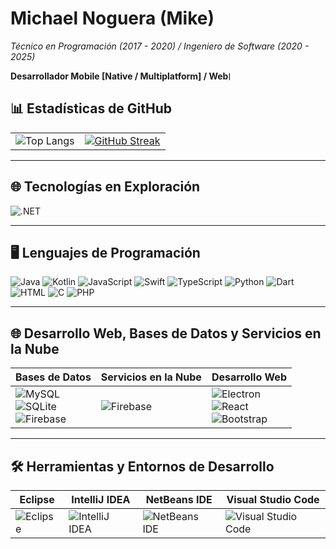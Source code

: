 <!DOCTYPE html>
 
<body class="p-4">

  <h1>Michael Noguera (Mike)</h1>
  <p><em>Técnico en Programación (2017 - 2020) / Ingeniero de Software (2020 - 2025)</em></p>
  <p style="display: flex; align-items: center;"> 
     <strong>Desarrollador Mobile [Native / Multiplatform] / Web</strong>
      <img src="https://encrypted-tbn0.gstatic.com/images?q=tbn:ANd9GcTywf51MRLfnOfAsgSAhAVGw_iLGGEBm-sGxA&s" alt="Imagen" style="height: 1em; width: auto; margin-right: 8px;">
 </p>

  <h2>📊 <strong>Estadísticas de GitHub</strong></h2>
 
  <div class="text-center">
    <div class="table-responsive">
      <table class="table table-borderless">
        <tr>
          <td>
            <img 
              src="https://github-readme-stats.vercel.app/api/top-langs/?username=AntonioNoguera&layout=compact&bg_color=00000000&theme=radical&card_width=500px&langs_count=8&locale=es&hide=CSS" 
              alt="Top Langs"
            >
          </td>
          <td>
            <a href="https://git.io/streak-stats"><img src="https://github-streak-gules.vercel.app?user=AntonioNoguera&theme=calm&hide_border=true&border_radius=12&locale=es" alt="GitHub Streak" /></a>
            </a>
          </td>
        </tr>
      </table>
    </div>
  </div>

  <hr>

  <h2>🌐 <strong>Tecnologías en Exploración</strong></h2>
  <p>
    <img src="https://img.shields.io/badge/.NET-512BD4?logo=dotnet&logoColor=fff" alt=".NET">
  </p> 
      
  <hr>

  <h2>🖥️ <strong>Lenguajes de Programación</strong></h2>
  <p> 
    <img src="https://img.shields.io/badge/Java-%23ED8B00.svg?logo=openjdk&logoColor=white" alt="Java">
    <img src="https://img.shields.io/badge/Kotlin-%237F52FF.svg?logo=kotlin&logoColor=white" alt="Kotlin">
    <img src="https://img.shields.io/badge/JavaScript-F7DF1E?logo=javascript&logoColor=000" alt="JavaScript"> 
    <img src="https://img.shields.io/badge/Swift-F54A2A?logo=swift&logoColor=white" alt="Swift">
    <img src="https://img.shields.io/badge/TypeScript-3178C6?logo=typescript&logoColor=fff" alt="TypeScript">
    <img src="https://img.shields.io/badge/Python-3776AB?logo=python&logoColor=fff" alt="Python">
    <img src="https://img.shields.io/badge/Dart-%230175C2.svg?logo=dart&logoColor=white" alt="Dart">
    <img src="https://img.shields.io/badge/HTML-%23E34F26.svg?logo=html5&logoColor=white" alt="HTML">
    <img src="https://img.shields.io/badge/C-00599C?logo=c&logoColor=white" alt="C">
    <img src="https://img.shields.io/badge/php-%23777BB4.svg?logo=php&logoColor=white" alt="PHP">
  </p>

  <hr>

  <h2>🌐 <strong>Desarrollo Web, Bases de Datos y Servicios en la Nube</strong></h2>
  <div class="text-center"> 
    <div class="table-responsive">
      <table class="table table-hover">
        <thead>
          <tr>
            <th>Bases de Datos</th>
            <th>Servicios en la Nube</th>
            <th>Desarrollo Web</th>
          </tr>
        </thead>
        <tbody>
          <tr>
            <td>
              <img src="https://img.shields.io/badge/MySQL-4479A1?logo=mysql&logoColor=fff" alt="MySQL"><br>
              <img src="https://img.shields.io/badge/SQLite-%2307405e.svg?logo=sqlite&logoColor=white" alt="SQLite"><br>
              <img src="https://img.shields.io/badge/Firebase-039BE5?logo=Firebase&logoColor=white" alt="Firebase">
            </td>
            <td>
              <img src="https://img.shields.io/badge/Firebase-039BE5?logo=Firebase&logoColor=white" alt="Firebase">
            </td>
            <td>
              <img src="https://img.shields.io/badge/Electron-2B2E3A?logo=electron&logoColor=fff" alt="Electron"><br>
              <img src="https://img.shields.io/badge/React-%2320232a.svg?logo=react&logoColor=%2361DAFB" alt="React"><br>
              <img src="https://img.shields.io/badge/Bootstrap-7952B3?logo=bootstrap&logoColor=fff" alt="Bootstrap">
            </td>
          </tr>
        </tbody>
      </table>
    </div>
  </div>

  <hr>

  <h2>🛠️ <strong>Herramientas y Entornos de Desarrollo</strong></h2>
  <div class="text-center"> 
    <div class="table-responsive">
      <table class="table table-bordered">
        <thead>
          <tr>
            <th>Eclipse</th>
            <th>IntelliJ IDEA</th>
            <th>NetBeans IDE</th>
            <th>Visual Studio Code</th>
          </tr>
        </thead>
        <tbody>
          <tr>
            <td><img src="https://img.shields.io/badge/Eclipse-FE7A16.svg?logo=Eclipse&logoColor=white" alt="Eclipse"></td>
            <td><img src="https://img.shields.io/badge/IntelliJIDEA-000000.svg?logo=intellij-idea&logoColor=white" alt="IntelliJ IDEA"></td>
            <td><img src="https://img.shields.io/badge/NetBeans%20IDE-1B6AC6.svg?logo=apache-netbeans-ide&logoColor=white" alt="NetBeans IDE"></td>
            <td><img src="https://custom-icon-badges.demolab.com/badge/Visual%20Studio%20Code-0078d7.svg?logo=vsc&logoColor=white" alt="Visual Studio Code"></td>
          </tr>
        </tbody>
      </table>
    </div>
  </div>
 
</body>
</html>
